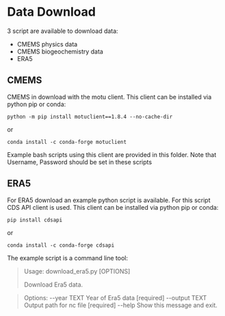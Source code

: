# Data Download

3 script are available to download data:
- CMEMS physics data
- CMEMS biogeochemistry data
- ERA5

## CMEMS

CMEMS in download with the motu client. This client can be installed via python pip or conda:
	
	python -m pip install motuclient==1.8.4 --no-cache-dir

or

	conda install -c conda-forge motuclient

Example bash scripts using this client are provided in this folder. Note that Username, Password should be set in these scripts

## ERA5

For ERA5 download an example python script is available. For this script CDS API client is used. This client can be installed via python pip or conda:

	pip install cdsapi

or

	conda install -c conda-forge cdsapi

The example script is a command line tool:

> Usage: download_era5.py [OPTIONS]
> 
> Download Era5 data.

> Options:
>   --year TEXT    Year of Era5 data  [required]
>   --output TEXT  Output path for nc file  [required]
>   --help         Show this message and exit.
